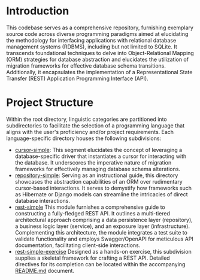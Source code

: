 # Introduction

This codebase serves as a comprehensive repository, furnishing exemplary source code across diverse programming
paradigms aimed at elucidating the methodology for interfacing applications with relational database management
systems (RDBMS), including but not limited to SQLite. It transcends foundational techniques to delve into
Object-Relational Mapping (ORM) strategies for database abstraction and elucidates the utilization of migration
frameworks for effective database schema transitions. Additionally, it encapsulates the implementation of a
Representational State Transfer (REST) Application Programming Interface (API).

# Project Structure

Within the root directory, linguistic categories are partitioned into subdirectories to facilitate the selection of
a programming language that aligns with the user's proficiency and/or project requirements. Each language-specific
directory houses the following subdivisions:

- [cursor-simple](golang/cursor-simple): This segment elucidates the concept of leveraging a database-specific driver
  that instantiates a cursor for interacting with the database. It underscores the imperative nature of migration
  frameworks for effectively managing database schema alterations.
- [repository-simple](golang/repository-simple): Serving as an instructional guide, this directory showcases the
  abstraction capabilities of an ORM over rudimentary cursor-based interactions. It serves to demystify how frameworks
  such as Hibernate or Django models can streamline the intricacies of direct database interactions.
- [rest-simple](golang/rest-simple) This module furnishes a comprehensive guide to constructing a fully-fledged
  REST API. It outlines a multi-tiered architectural approach comprising a data persistence layer (repository),
  a business logic layer (service), and an exposure layer (infrastructure). Complementing this architecture, the module
  integrates a test suite to validate functionality and employs Swagger/OpenAPI for meticulous API documentation,
  facilitating client-side interactions.
- [rest-simple-exercise](golang/rest-simple-exercise) Designed as a hands-on exercise, this subdivision supplies a
  skeletal framework for crafting a REST API. Detailed directives for its completion can be located within the
  accompanying [README.md](golang/rest-simple-exercise/README.md) document.

